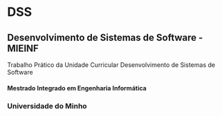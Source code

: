 # DSS

## Desenvolvimento de Sistemas de Software - MIEINF

Trabalho Prático da Unidade Curricular Desenvolvimento de Sistemas de Software

#### Mestrado Integrado em Engenharia Informática 

### Universidade do Minho
